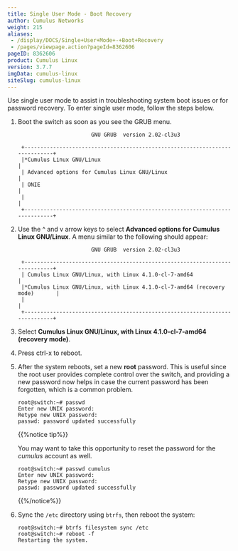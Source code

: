 ```yaml
---
title: Single User Mode - Boot Recovery
author: Cumulus Networks
weight: 215
aliases:
 - /display/DOCS/Single+User+Mode+-+Boot+Recovery
 - /pages/viewpage.action?pageId=8362606
pageID: 8362606
product: Cumulus Linux
version: 3.7.7
imgData: cumulus-linux
siteSlug: cumulus-linux
---
```

Use single user mode to assist in troubleshooting system boot issues or
for password recovery. To enter single user mode, follow the steps
below.

1.  Boot the switch as soon as you see the GRUB menu.
    
    ``` 
                           GNU GRUB  version 2.02-cl3u3
     
     +----------------------------------------------------------------------------+
     |*Cumulus Linux GNU/Linux                                                    | 
     | Advanced options for Cumulus Linux GNU/Linux                               |
     | ONIE                                                                       |
     |                                                                            |
     +----------------------------------------------------------------------------+     
    ```

2.  Use the ^ and v arrow keys to select **Advanced options for Cumulus
    Linux GNU/Linux**. A menu similar to the following should appear:
    
    ``` 
                           GNU GRUB  version 2.02-cl3u3
     
     +----------------------------------------------------------------------------+
     | Cumulus Linux GNU/Linux, with Linux 4.1.0-cl-7-amd64                       | 
     |*Cumulus Linux GNU/Linux, with Linux 4.1.0-cl-7-amd64 (recovery mode)       |
     |                                                                            |
     +----------------------------------------------------------------------------+  
    ```

3.  Select **Cumulus Linux GNU/Linux, with Linux 4.1.0-cl-7-amd64
    (recovery mode)**.

4.  Press ctrl-x to reboot.

5.  After the system reboots, set a new **root** password. This is
    useful since the root user provides complete control over the
    switch, and providing a new password now helps in case the current
    password has been forgotten, which is a common problem.
    
        root@switch:~# passwd
        Enter new UNIX password: 
        Retype new UNIX password: 
        passwd: password updated successfully
    
    {{%notice tip%}}
    
    You may want to take this opportunity to reset the password for the
    *cumulus* account as well.
    
        root@switch:~# passwd cumulus
        Enter new UNIX password: 
        Retype new UNIX password: 
        passwd: password updated successfully
    
    {{%/notice%}}

6.  Sync the `/etc` directory using `btrfs`, then reboot the system:
    
        root@switch:~# btrfs filesystem sync /etc
        root@switch:~# reboot -f
        Restarting the system. 

<article id="html-search-results" class="ht-content" style="display: none;">

</article>

<footer id="ht-footer">

</footer>
